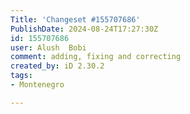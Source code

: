 ```yaml
---
Title: 'Changeset #155707686'
PublishDate: 2024-08-24T17:27:30Z
id: 155707686
user: Alush  Bobi
comment: adding, fixing and correcting
created_by: iD 2.30.2
tags:
- Montenegro

---
```

